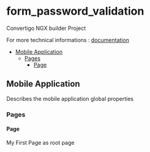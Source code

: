 


# form_password_validation

Convertigo NGX builder Project


For more technical informations : [documentation](./project.md)

- [Mobile Application](#mobile-application)
    - [Pages](#pages)
        - [Page](#page)


## Mobile Application

Describes the mobile application global properties

### Pages

#### Page

My First Page as root page



